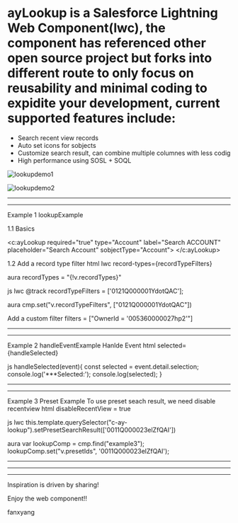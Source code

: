 # ayLookup is a Salesforce Lightning Web Component(lwc), the component has referenced other open source project but forks into different route to only focus on reusability and minimal coding to expidite your development, current supported features include:
* Search recent view records
* Auto set icons for sobjects
* Customize search result, can combine multiple columnes with less codig
* High performance using SOSL + SOQL

![lookupdemo1](https://user-images.githubusercontent.com/10925418/63737458-7d822500-c854-11e9-95a5-e0bb54303603.gif)


![lookupdemo2](https://user-images.githubusercontent.com/10925418/63737476-8a067d80-c854-11e9-98a2-34500d0ad43c.gif)


***********************************************************************************
***********************************************************************************
Example 1 lookupExample

1.1 Basics

<c:ayLookup required="true" type="Account" label="Search ACCOUNT" placeholder="Search Account" sobjectType="Account">
</c:ayLookup>



1.2 Add a record type filter
html
lwc
record-types={recordTypeFilters}

aura
recordTypes = "{!v.recordTypes}"

js
lwc
@track recordTypeFilters = ['0121Q000001YdotQAC'];


aura
cmp.set("v.recordTypeFilters", ["0121Q000001YdotQAC"])


Add a custom filter 
filters = ["OwnerId = '005360000027hp2'"]



***********************************************************************************
***********************************************************************************

Example 2 handleEventExample
Hanlde Event
html
selected={handleSelected}

js
handleSelected(event){
    const selected = event.detail.selection;
    console.log('***Selected:');
    console.log(selected);
}




***********************************************************************************
***********************************************************************************

Example 3 Preset Example
To use preset seach result, we need disable recentview
html
disableRecentView = true

js
lwc
this.template.querySelector("c-ay-lookup").setPresetSearchResult(['0011Q000023elZfQAI'])

aura
var lookupComp = cmp.find("example3");
lookupComp.set("v.presetIds", '0011Q000023elZfQAI');






*********************************************************************************************
*********************************************************************************************
*********************************************************************************************
Inspiration is driven by sharing!

Enjoy the web component!!

fanxyang

